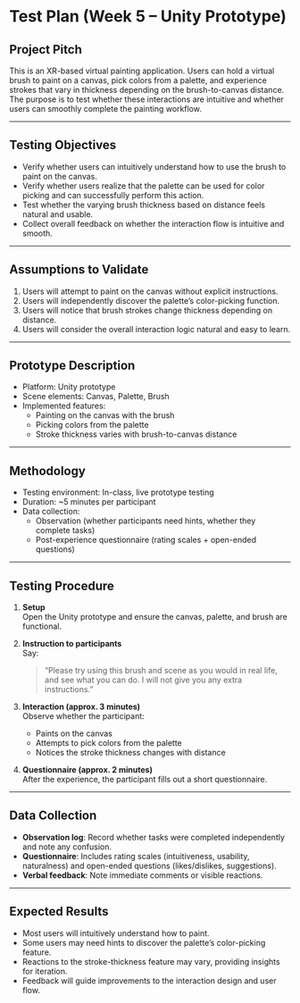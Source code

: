 # Test Plan (Week 5 – Unity Prototype)

## Project Pitch
This is an XR-based virtual painting application. Users can hold a virtual brush to paint on a canvas, pick colors from a palette, and experience strokes that vary in thickness depending on the brush-to-canvas distance.  
The purpose is to test whether these interactions are intuitive and whether users can smoothly complete the painting workflow.  

---

## Testing Objectives
- Verify whether users can intuitively understand how to use the brush to paint on the canvas.  
- Verify whether users realize that the palette can be used for color picking and can successfully perform this action.  
- Test whether the varying brush thickness based on distance feels natural and usable.  
- Collect overall feedback on whether the interaction flow is intuitive and smooth.  

---

## Assumptions to Validate
1. Users will attempt to paint on the canvas without explicit instructions.  
2. Users will independently discover the palette’s color-picking function.  
3. Users will notice that brush strokes change thickness depending on distance.  
4. Users will consider the overall interaction logic natural and easy to learn.  

---

## Prototype Description
- Platform: Unity prototype  
- Scene elements: Canvas, Palette, Brush  
- Implemented features:  
  - Painting on the canvas with the brush  
  - Picking colors from the palette  
  - Stroke thickness varies with brush-to-canvas distance  

---

## Methodology
- Testing environment: In-class, live prototype testing  
- Duration: ~5 minutes per participant  
- Data collection:  
  - Observation (whether participants need hints, whether they complete tasks)  
  - Post-experience questionnaire (rating scales + open-ended questions)  

---

## Testing Procedure
1. **Setup**  
   Open the Unity prototype and ensure the canvas, palette, and brush are functional.  

2. **Instruction to participants**  
   Say:  
   > “Please try using this brush and scene as you would in real life, and see what you can do. I will not give you any extra instructions.”  

3. **Interaction (approx. 3 minutes)**  
   Observe whether the participant:  
   - Paints on the canvas  
   - Attempts to pick colors from the palette  
   - Notices the stroke thickness changes with distance  

4. **Questionnaire (approx. 2 minutes)**  
   After the experience, the participant fills out a short questionnaire.  

---

## Data Collection
- **Observation log**: Record whether tasks were completed independently and note any confusion.  
- **Questionnaire**: Includes rating scales (intuitiveness, usability, naturalness) and open-ended questions (likes/dislikes, suggestions).  
- **Verbal feedback**: Note immediate comments or visible reactions.  

---

## Expected Results
- Most users will intuitively understand how to paint.  
- Some users may need hints to discover the palette’s color-picking feature.  
- Reactions to the stroke-thickness feature may vary, providing insights for iteration.  
- Feedback will guide improvements to the interaction design and user flow.  
